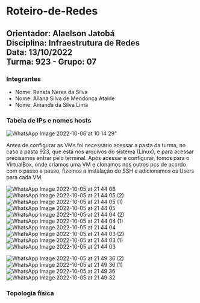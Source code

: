 # Roteiro-de-Redes

## Orientador: Alaelson Jatobá <br /> Disciplina: Infraestrutura de Redes <br /> Data: 13/10/2022 <br /> Turma: 923 - Grupo: 07

### Integrantes
* Nome: Renata Neres da Silva
* Nome: Allana Silva de Mendonça Ataíde
* Nome: Amanda da Silva Lima

### Tabela de IPs e nomes hosts
![WhatsApp Image 2022-10-06 at 10 14 29](https://user-images.githubusercontent.com/108026050/194365410-8fba9955-f2f7-403b-b668-5ed77fc98eae.jpeg)"<br/>

Antes de configurar as VMs foi necessário acessar a pasta da turma, no caso a pasta 923, que está nos arquivos do sistema (Linux), e para acessar precisamos entrar pelo terminal. Após acessar e configurar, fomos para o VirtualBox, onde criamos uma VM e clonamos nos outros pcs de acordo com o passo a passo, fizemos a instalação do SSH e adicionamos os Users para cada VM.<br/>

![WhatsApp Image 2022-10-05 at 21 44 06](https://user-images.githubusercontent.com/108026050/194366649-e26f329b-9a3e-432b-b4ed-ac7d8764d345.jpeg)<br/>
![WhatsApp Image 2022-10-05 at 21 44 05 (2)](https://user-images.githubusercontent.com/108026050/194366655-42817fcf-28ad-45d7-ba3a-1b2a779b9c0e.jpeg)<br/>
![WhatsApp Image 2022-10-05 at 21 44 05 (1)](https://user-images.githubusercontent.com/108026050/194366658-b212373b-65bf-4277-8947-e1be9d5a3074.jpeg)<br/>
![WhatsApp Image 2022-10-05 at 21 44 05](https://user-images.githubusercontent.com/108026050/194366661-6d215779-247d-4490-8189-6e1888f469c0.jpeg)<br/>
![WhatsApp Image 2022-10-05 at 21 44 04 (2)](https://user-images.githubusercontent.com/108026050/194366665-619d0123-ae0f-4d27-9719-c34f1263b82c.jpeg)<br/>
![WhatsApp Image 2022-10-05 at 21 44 04 (1)](https://user-images.githubusercontent.com/108026050/194366668-e3ac3f0a-7ed6-4359-8552-b79a67e6758f.jpeg)<br/>
![WhatsApp Image 2022-10-05 at 21 44 04](https://user-images.githubusercontent.com/108026050/194366681-413e94c2-c577-4f74-a94d-873abe51ea2a.jpeg)<br/>
![WhatsApp Image 2022-10-05 at 21 44 03 (2)](https://user-images.githubusercontent.com/108026050/194366684-d2121a27-9e6e-4056-b499-912e4af024b4.jpeg)<br/>
![WhatsApp Image 2022-10-05 at 21 44 03 (1)](https://user-images.githubusercontent.com/108026050/194366693-e9ff46c8-18b6-4923-af72-aace52a979b4.jpeg)<br/>
![WhatsApp Image 2022-10-05 at 21 44 03](https://user-images.githubusercontent.com/108026050/194366700-ccb78424-e981-4c5d-b503-f2ed08598b23.jpeg)<br/>

![WhatsApp Image 2022-10-05 at 21 49 36 (2)](https://user-images.githubusercontent.com/108026050/194367849-f2ac9931-6f4f-4418-bede-10b01846f514.jpeg)<br/>
![WhatsApp Image 2022-10-05 at 21 49 36 (1)](https://user-images.githubusercontent.com/108026050/194367855-9566aec1-46d8-4bd0-8ba0-9538c90d852b.jpeg)<br/>
![WhatsApp Image 2022-10-05 at 21 49 36](https://user-images.githubusercontent.com/108026050/194367864-7ab81207-c4f1-4624-871e-e404eaf54144.jpeg)<br/>
![WhatsApp Image 2022-10-05 at 21 49 32](https://user-images.githubusercontent.com/108026050/194367873-b7d51a32-e29e-4617-b480-02b0a5030ae6.jpeg)<br/>




### Topologia física
